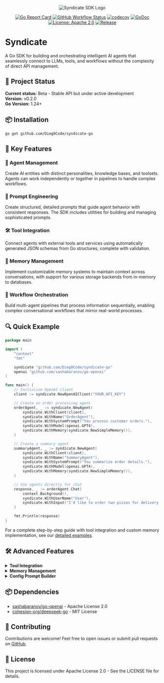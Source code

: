 <div align="center">
  <img src="https://i.imgur.com/e608zH3.png" alt="Syndicate SDK Logo"/>
  
[![Go Report Card](https://goreportcard.com/badge/github.com/Dieg0Code/syndicate-go)](https://goreportcard.com/report/github.com/Dieg0Code/syndicate-go)
[![GitHub Workflow Status](https://img.shields.io/github/actions/workflow/status/Dieg0Code/syndicate-go/ci.yml?branch=main)](https://github.com/Dieg0Code/syndicate-go/actions)
[![codecov](https://codecov.io/github/Dieg0Code/syndicate-go/graph/badge.svg?token=FXYY1S9EP4)](https://codecov.io/github/Dieg0Code/syndicate-go)
[![GoDoc](https://godoc.org/github.com/Dieg0Code/syndicate-go?status.svg)](https://pkg.go.dev/github.com/Dieg0Code/syndicate-go)
[![License: Apache 2.0](https://img.shields.io/badge/License-Apache%202.0-blue.svg)](https://opensource.org/licenses/Apache-2.0)
[![Release](https://img.shields.io/github/v/release/Dieg0Code/syndicate-go)](https://github.com/Dieg0Code/syndicate-go/releases)
</div>

# Syndicate

A Go SDK for building and orchestrating intelligent AI agents that seamlessly connect to LLMs, tools, and workflows without the complexity of direct API management.

## 🚀 Project Status

**Current status:** Beta - Stable API but under active development  
**Version:** v0.2.0  
**Go Version:** 1.24+

## 📦 Installation

```bash
go get github.com/Dieg0Code/syndicate-go
```

## 🔑 Key Features

### 🤖 Agent Management

Create AI entities with distinct personalities, knowledge bases, and toolsets. Agents can work independently or together in pipelines to handle complex workflows.

### 🧠 Prompt Engineering

Create structured, detailed prompts that guide agent behavior with consistent responses. The SDK includes utilities for building and managing sophisticated prompts.

### 🛠️ Tool Integration

Connect agents with external tools and services using automatically generated JSON schemas from Go structures, complete with validation.

### 💾 Memory Management

Implement customizable memory systems to maintain context across conversations, with support for various storage backends from in-memory to databases.

### 🔄 Workflow Orchestration

Build multi-agent pipelines that process information sequentially, enabling complex conversational workflows that mirror real-world processes.

## 🔍 Quick Example

```go
package main

import (
    "context"
    "fmt"

    syndicate "github.com/Dieg0Code/syndicate-go"
    openai "github.com/sashabaranov/go-openai"
)

func main() {
    // Initialize OpenAI client
    client := syndicate.NewOpenAIClient("YOUR_API_KEY")

    // Create an order processing agent
    orderAgent, _ := syndicate.NewAgent(
        syndicate.WithClient(client),
        syndicate.WithName("OrderAgent"),
        syndicate.WithSystemPrompt("You process customer orders."),
        syndicate.WithModel(openai.GPT4),
        syndicate.WithMemory(syndicate.NewSimpleMemory()),
    )

    // Create a summary agent
    summaryAgent, _ := syndicate.NewAgent(
        syndicate.WithClient(client),
        syndicate.WithName("SummaryAgent"),
        syndicate.WithSystemPrompt("You summarize order details."),
        syndicate.WithModel(openai.GPT4),
        syndicate.WithMemory(syndicate.NewSimpleMemory()),
    )

    // Use agents directly for chat
    response, _ := orderAgent.Chat(
        context.Background(),
        syndicate.WithUserName("User"),
        syndicate.WithInput("I'd like to order two pizzas for delivery to 123 Main St."),
    )

    fmt.Println(response)
}
```

For a complete step-by-step guide with tool integration and custom memory implementation, see our [detailed examples](https://github.com/Dieg0Code/syndicate-go/tree/main/examples).

## 🛠️ Advanced Features

<details>
  <summary><b>Tool Integration</b></summary>

Integrate external tools with agents using JSON schemas. The SDK automatically generates schemas from Go structures, allowing for easy validation and integration.

```go
package main

import (
	"encoding/json"
	"fmt"
	"log"

	syndicate "github.com/Dieg0Code/syndicate-go"
)

// 📝 Defining the schema for menu items
type MenuItemSchema struct {
	ItemName string `json:"item_name" description:"Menu item name" required:"true"`
	Quantity int    `json:"quantity" description:"Quantity ordered by the user" required:"true"`
	Price    int    `json:"price" description:"Menu item price" required:"true"`
}

// 📝 Defining the schema for the user's order
type UserOrderFunctionSchema struct {
	MenuItems       []MenuItemSchema `json:"menu_items" description:"List of ordered menu items" required:"true"`
	DeliveryAddress string           `json:"delivery_address" description:"Order delivery address" required:"true"`
	UserName        string           `json:"user_name" description:"User's name placing the order" required:"true"`
	PhoneNumber     string           `json:"phone_number" description:"User's phone number" required:"true"`
	PaymentMethod   string           `json:"payment_method" description:"Payment method (cash or transfer only)" required:"true" enum:"cash,transfer"`
}

func main() {
	// 🏗️ Generate the JSON schema
	schema, err := syndicate.GenerateRawSchema(UserOrderFunctionSchema{})
	if err != nil {
		log.Fatal(err)
	}

	// 🎨 Pretty-print the schema
	pretty, err := json.MarshalIndent(json.RawMessage(schema), "", "  ")
	if err != nil {
		log.Fatal(err)
	}

	// 📜 Display the generated schema
	fmt.Println("UserOrderFunction schema:")

fmt.Println(string(pretty))
}
```

---

### 🏗️ What does `GenerateRawSchema` do?

The function `GenerateRawSchema` returns a value of type `json.RawMessage`, which is just an alias for `[]byte`. This contains the **JSON schema** we need to define our **Tool**. 🛠️🔧

This structure generates the following JSON schema: 🎯

```json
{
  "type": "object",
  "properties": {
    "delivery_address": {
      "type": "string",
      "description": "Order delivery address"
    },
    "menu_items": {
      "type": "array",
      "description": "List of ordered menu items",
      "items": {
        "type": "object",
        "properties": {
          "item_name": {
            "type": "string",
            "description": "Menu item name"
          },
          "price": {
            "type": "integer",
            "description": "Menu item price"
          },
          "quantity": {
            "type": "integer",
            "description": "Quantity ordered by the user"
          }
        },
        "required": ["item_name", "quantity", "price"],
        "additionalProperties": false
      }
    },
    "payment_method": {
      "type": "string",
      "description": "Payment method (cash or transfer only)",
      "enum": ["cash", "transfer"]
    },
    "phone_number": {
      "type": "string",
      "description": "User's phone number"
    },
    "user_name": {
      "type": "string",
      "description": "User's name placing the order"
    }
  },
  "required": [
    "menu_items",
    "delivery_address",
    "user_name",
    "phone_number",
    "payment_method"
  ],
  "additionalProperties": false
}
```

### 🔄 Deserializing the Response

We can use the same Go structure to capture the response and deserialize it into a Go object. 🧑‍💻📦 This makes it easier to handle the data in your application.

#### Definition of Jsonschemas and Their Handlers 🚀

Now that we know how to create Tools for the LLM, the question arises: **How do we tell the LLM what to do with that information?** 🤔 To do that, we need to define a **`Handler`** for each `Tool`.

Manually creating the logic to distinguish between when the LLM responds with a normal message or with a call to a `Tool` can be tedious and error-prone. 😅 That's why `Syndicate` offers a way to define Handlers for each `Tool`, which are responsible for processing the information the LLM receives.

To achieve this, we have the **`Tool`** interface:

```go
type Tool interface {
	GetDefinition() ToolDefinition   // Returns the definition of the tool (name, description, parameters, etc.)
	Execute(args json.RawMessage) (interface{}, error)  // Executes the tool with the given arguments
}
```

The SDK requires you to implement this interface in order to associate tools with an agent. The interface has two methods:

- **`GetDefinition`**: Returns the definition of the tool, which includes the name, description, parameters, and whether it's strict or not. 📜
- **`Execute`**: This is the method called when the LLM makes a call to the tool. It receives the arguments for the call and returns an object that can be anything, but it must be something that can be converted to a string, since the result of calling the tool will later be passed back to the LLM for further processing. 🔄

Here's an example of what a `Handler` for the `SaveOrder` tool might look like: 🎯

```go
package main

import (
    "context"
    "encoding/json"
    "fmt"
    "log"

    syndicate "github.com/Dieg0Code/syndicate-go"
    openai "github.com/sashabaranov/go-openai"
)

type MenuItemSchema struct {
    ItemName string `json:"item_name" description:"Menu item name" required:"true"`
    Quantity int    `json:"quantity" description:"Quantity ordered by the user" required:"true"`
    Price    int    `json:"price" description:"Menu item price" required:"true"`
}

type UserOrderFunctionSchema struct {
    MenuItems       []MenuItemSchema `json:"menu_items" description:"List of ordered menu items" required:"true"`
    DeliveryAddress string           `json:"delivery_address" description:"Order delivery address" required:"true"`
    UserName        string           `json:"user_name" description:"User's name placing the order" required:"true"`
    PhoneNumber     string           `json:"phone_number" description:"User's phone number" required:"true"`
    PaymentMethod   string           `json:"payment_method" description:"Payment method (cash or transfer only)" required:"true" enum:"cash,transfer"`
}

type SaveOrderTool struct {
    // Here you can add any necessary fields to process the call
}

func NewSaveOrderTool() syndicate.Tool {
    return &SaveOrderTool{}
}

func (s *SaveOrderTool) GetDefinition() syndicate.ToolDefinition {
    schema, err := syndicate.GenerateRawSchema(UserOrderFunctionSchema{})
    if err != nil {
        log.Fatal(err)
    }

    return syndicate.ToolDefinition{
        Name:        "SaveOrder",
        Description: "Retrieves the user's order. The user must provide the requested menu items, delivery address, name, phone number, and payment method. The payment method can only be cash or bank transfer.",
        Parameters:  schema,
    }
}

func (s *SaveOrderTool) Execute(args json.RawMessage) (interface{}, error) {
    var order UserOrderFunctionSchema
    if err := json.Unmarshal(args, &order); err != nil {
        return nil, err
    }

    // You can do whatever you want with the order information here
    // Save it to a database, send it to an external service, etc.
    // It's up to you.
    // Usually, you'll want to inject a repo dependency into the SaveOrderTool struct and constructor
    // and use it here to store the information.
    fmt.Printf("Order received: %+v\n", order)

    return "Order received successfully", nil
}

func main() {
    // Initialize OpenAI client
    client := syndicate.NewOpenAIClient("YOUR_API_KEY")

    // Create memory for the agent
    memory := syndicate.NewSimpleMemory()

    // Create a new instance of the tool
    saveOrderTool := NewSaveOrderTool()

    // ✅ Create agent using functional options pattern
    agent, err := syndicate.NewAgent(
        syndicate.WithClient(client),
        syndicate.WithName("OrderAgent"),
        syndicate.WithSystemPrompt("You are a helpful restaurant assistant that processes customer orders. Always collect all required information before calling the SaveOrder tool."),
        syndicate.WithModel(openai.GPT4),
        syndicate.WithMemory(memory),
        syndicate.WithTools(saveOrderTool), // ✅ Equip the tool to the agent 🧰
    )
    if err != nil {
        fmt.Printf("Error creating agent: %v\n", err)
        return
    }

    // ✅ Chat with the agent using functional options
    response, err := agent.Chat(
        context.Background(),
        syndicate.WithUserName("John Doe"),
        syndicate.WithInput("I want to order 2 pizzas for delivery to 123 Main St. My phone is 555-1234 and I'll pay with cash."),
    )
    if err != nil {
        fmt.Printf("Error processing input: %v\n", err)
        return
    }

    fmt.Println("\nAgent Response:")
    fmt.Println(response)
}
```

### Key Points 💡

- **`GetDefinition`** returns the definition of the tool, including its name, description, and parameters that the LLM should send when it calls the tool. 📝
- **`Execute`** processes the arguments passed by the LLM, allowing you to perform actions like storing the order in a database or making API calls. 🔄

In the `main` function, we create an agent, equip it with the `SaveOrderTool`, and process a sample input. The LLM will be able to call the tool and execute it with the provided arguments, and you can customize what happens inside the `Execute` method. 🚀

By simply implementing the `Tool` interface and adding the tool to the agent, you can process calls to the tool and do whatever you want with the information the LLM sends you. 🔧🤖 `Syndicate` internally handles detecting when the LLM uses a tool and uses the corresponding `Handler` to process it. 🛠️✨

</details>

<details>
  <summary><b>Memory Management</b></summary>

Agents can remember conversations across multiple interactions using the Memory interface.

### Built-in Simple Memory

For most cases, use the built-in memory:

```go
agent, _ := syndicate.NewAgent(
    syndicate.WithClient(client),
    syndicate.WithName("ChatAgent"),
    syndicate.WithSystemPrompt("You are a helpful assistant."),
    syndicate.WithModel(openai.GPT4),
    syndicate.WithMemory(syndicate.NewSimpleMemory()), // ✅ Remembers conversations
)

// First conversation
response1, _ := agent.Chat(ctx,
    syndicate.WithUserName("Alice"),
    syndicate.WithInput("My favorite color is blue."))

// Later conversation - agent remembers!
response2, _ := agent.Chat(ctx,
    syndicate.WithUserName("Alice"),
    syndicate.WithInput("What's my favorite color?"))
```

### Custom Memory Implementation

Use `NewMemory` with functional options for custom storage:

```go
package main

import (
    "database/sql"
    "encoding/json"
    "sync"

    syndicate "github.com/Dieg0Code/syndicate-go"
    _ "github.com/lib/pq"
)

// Database-backed memory example
func NewDatabaseMemory(db *sql.DB, agentID string) (syndicate.Memory, error) {
    var mu sync.RWMutex

    return syndicate.NewMemory(
        // Handle adding messages to database
        syndicate.WithAddHandler(func(message syndicate.Message) {
            mu.Lock()
            defer mu.Unlock()

            messageData, _ := json.Marshal(message)
            query := `INSERT INTO agent_messages (agent_id, message_data) VALUES ($1, $2)`
            db.Exec(query, agentID, messageData)
        }),

        // Handle retrieving messages from database
        syndicate.WithGetHandler(func() []syndicate.Message {
            mu.RLock()
            defer mu.RUnlock()

            query := `SELECT message_data FROM agent_messages WHERE agent_id = $1 ORDER BY created_at`
            rows, err := db.Query(query, agentID)
            if err != nil {
                return []syndicate.Message{}
            }
            defer rows.Close()

            var messages []syndicate.Message
            for rows.Next() {
                var messageData []byte
                if rows.Scan(&messageData) == nil {
                    var message syndicate.Message
                    if json.Unmarshal(messageData, &message) == nil {
                        messages = append(messages, message)
                    }
                }
            }
            return messages
        }),
    )
}

// Redis-backed memory example
func NewRedisMemory(client *redis.Client, agentID string) (syndicate.Memory, error) {
    key := fmt.Sprintf("agent:%s:messages", agentID)

    return syndicate.NewMemory(
        syndicate.WithAddHandler(func(message syndicate.Message) {
            messageData, _ := json.Marshal(message)
            client.LPush(context.Background(), key, messageData)
        }),

        syndicate.WithGetHandler(func() []syndicate.Message {
            result := client.LRange(context.Background(), key, 0, -1)
            messagesData, _ := result.Result()

            var messages []syndicate.Message
            // Reverse to maintain chronological order
            for i := len(messagesData) - 1; i >= 0; i-- {
                var message syndicate.Message
                if json.Unmarshal([]byte(messagesData[i]), &message) == nil {
                    messages = append(messages, message)
                }
            }
            return messages
        }),
    )
}

// Usage with custom memory
func main() {
    db, _ := sql.Open("postgres", "postgres://user:password@localhost/dbname")

    // Create custom database memory using functional options
    dbMemory, err := NewDatabaseMemory(db, "agent-123")
    if err != nil {
        log.Fatal(err)
    }

    agent, _ := syndicate.NewAgent(
        syndicate.WithClient(client),
        syndicate.WithName("PersistentAgent"),
        syndicate.WithMemory(dbMemory), // ✅ Custom memory with functional options
        // ... other options
    )

    // Conversations persist across application restarts!
    response, _ := agent.Chat(ctx,
        syndicate.WithUserName("Bob"),
        syndicate.WithInput("Remember that I'm working on project X."))
}
```

### Memory Interface

All memory implementations use this interface:

```go
type Memory interface {
    Add(message Message) // Store a new message
    Get() []Message      // Retrieve all stored messages
}

// Create custom memory with functional options
memory, err := syndicate.NewMemory(
    syndicate.WithAddHandler(func(msg syndicate.Message) {
        // Your custom add logic
    }),
    syndicate.WithGetHandler(func() []syndicate.Message {
        // Your custom get logic
        return messages
    }),
)
```

**✅ Use `NewSimpleMemory()` for development and testing**  
**✅ Use `NewMemory()` with functional options for production persistence**  
**✅ Both handlers (WithAddHandler and WithGetHandler) are required**

</details>

<details>
  <summary><b>Config Prompt Builder</b></summary>

The Config Prompt Builder helps create structured agent configuration prompts using a fluent API:

```go
configPrompt := syndicate.NewPromptBuilder().
  CreateSection("Introduction").
  AddText("Introduction", "You are a customer service agent.").
  CreateSection("Capabilities").
  AddListItem("Capabilities", "Answer product questions.").
  AddListItem("Capabilities", "Handle order inquiries.").
  Build()
```

</details>

## 📦 Dependencies

- [sashabaranov/go-openai](https://github.com/sashabaranov/go-openai) - Apache License 2.0
- [cohesion-org/deepseek-go](https://github.com/cohesion-org/deepseek-go) - MIT License

## 🤝 Contributing

Contributions are welcome! Feel free to open issues or submit pull requests on [GitHub](https://github.com/Dieg0Code/syndicate-go).

## 📜 License

This project is licensed under Apache License 2.0 - See the LICENSE file for details.
